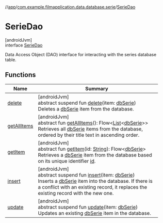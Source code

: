 //[app](../../../index.md)/[com.example.filmapplication.data.database.serie](../index.md)/[SerieDao](index.md)

# SerieDao

[androidJvm]\
interface [SerieDao](index.md)

Data Access Object (DAO) interface for interacting with the series database table.

## Functions

| Name | Summary |
|---|---|
| [delete](delete.md) | [androidJvm]<br>abstract suspend fun [delete](delete.md)(item: [dbSerie](../db-serie/index.md))<br>Deletes a [dbSerie](../db-serie/index.md) item from the database. |
| [getAllItems](get-all-items.md) | [androidJvm]<br>abstract fun [getAllItems](get-all-items.md)(): Flow&lt;[List](https://kotlinlang.org/api/latest/jvm/stdlib/kotlin.collections/-list/index.html)&lt;[dbSerie](../db-serie/index.md)&gt;&gt;<br>Retrieves all [dbSerie](../db-serie/index.md) items from the database, ordered by their title text in ascending order. |
| [getItem](get-item.md) | [androidJvm]<br>abstract fun [getItem](get-item.md)(id: [String](https://kotlinlang.org/api/latest/jvm/stdlib/kotlin/-string/index.html)): Flow&lt;[dbSerie](../db-serie/index.md)&gt;<br>Retrieves a [dbSerie](../db-serie/index.md) item from the database based on its unique identifier [id](get-item.md). |
| [insert](insert.md) | [androidJvm]<br>abstract suspend fun [insert](insert.md)(item: [dbSerie](../db-serie/index.md))<br>Inserts a [dbSerie](../db-serie/index.md) item into the database. If there is a conflict with an existing record, it replaces the existing record with the new one. |
| [update](update.md) | [androidJvm]<br>abstract suspend fun [update](update.md)(item: [dbSerie](../db-serie/index.md))<br>Updates an existing [dbSerie](../db-serie/index.md) item in the database. |
